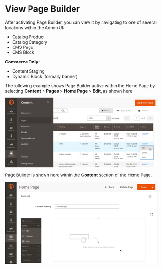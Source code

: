 # View Page Builder

After activating Page Builder, you can view it by navigating to one of several locations within the Admin UI:

- Catalog Product
- Catalog Category
- CMS Page
- CMS Block

**Commerce Only:**

- Content Staging
- Dynamic Block (formally banner)

The following example shows Page Builder active within the Home Page by selecting **Content** > **Pages** > **Home Page** > **Edit**, as shown here:

![Navigate to Page Builder](../images/navigate-to-pagebuilder.png)

Page Builder is shown here within the **Content** section of the Home Page.

![View Page Builder](../images/home-page-pagebuilder.png)